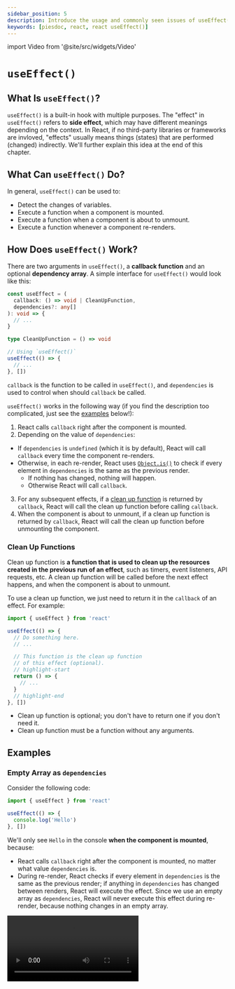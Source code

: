 ```yaml
---
sidebar_position: 5
description: Introduce the usage and commonly seen issues of useEffect() in React.
keywords: [piesdoc, react, react useEffect()]
---
```


import Video from '@site/src/widgets/Video'

# `useEffect()`

## What Is `useEffect()`?

`useEffect()` is a built-in hook with multiple purposes. The "effect" in `useEffect()` refers to **side effect**, which may have different meanings depending on the context. In React, if no third-party libraries or frameworks are invloved, "effects" usually means things (states) that are performed (changed) indirectly. We'll further explain this idea at the end of this chapter.

## What Can `useEffect()` Do?

In general, `useEffect()` can be used to:

- Detect the changes of variables.
- Execute a function when a component is mounted.
- Execute a function when a component is about to unmount.
- Execute a function whenever a component re-renders.

## How Does `useEffect()` Work?

There are two arguments in `useEffect()`, a **callback function** and an optional **dependency array**. A simple interface for `useEffect()` would look like this:

```ts showLineNumbers
const useEffect = (
  callback: () => void | CleanUpFunction,
  dependencies?: any[]
): void => {
  // ...
}

type CleanUpFunction = () => void

// Using `useEffect()`
useEffect(() => {
  // ...
}, [])
```

`callback` is the function to be called in `useEffect()`, and `dependencies` is used to control when should `callback` be called.

`useEffect()` works in the following way (if you find the description too complicated, just see the [examples](#examples) below!):

1. React calls `callback` right after the component is mounted.
2. Depending on the value of `dependencies`:
  - If `dependencies` is `undefined` (which it is by default), React will call `callback` every time the component re-renders.
  - Otherwise, in each re-render, React uses [`Object.is()`](https://developer.mozilla.org/en-US/docs/Web/JavaScript/Reference/Global_Objects/Object/is) to check if every element in `dependencies` is the same as the previous render.
    - If nothing has changed, nothing will happen.
    - Otherwise React will call `callback`.
3. For any subsequent effects, if a [clean up function](#clean-up-functions) is returned by `callback`, React will call the clean up function before calling `callback`.
4. When the component is about to unmount, if a clean up function is returned by `callback`, React will call the clean up function before unmounting the component.

### Clean Up Functions

Clean up function is **a function that is used to clean up the resources created in the previous run of an effect**, such as timers, event listeners, API requests, etc. A clean up function will be called before the next effect happens, and when the component is about to unmount.

To use a clean up function, we just need to return it in the `callback` of an effect. For example:

```ts showLineNumbers
import { useEffect } from 'react'

useEffect(() => {
  // Do something here.
  // ...

  // This function is the clean up function
  // of this effect (optional).
  // highlight-start
  return () => {
    // ...
  }
  // highlight-end
}, [])
```

- Clean up function is optional; you don't have to return one if you don't need it.
- Clean up function must be a function without any arguments.

## Examples

### Empty Array as `dependencies`

Consider the following code:

```ts showLineNumbers
import { useEffect } from 'react'

useEffect(() => {
  console.log('Hello')
}, [])
```

We'll only see `Hello` in the console **when the component is mounted**, because:

- React calls `callback` right after the component is mounted, no matter what value `dependencies` is.
- During re-render, React checks if every element in `dependencies` is the same as the previous render; if anything in `dependencies` has changed between renders, React will execute the effect. Since we use an empty array as `dependencies`, React will never execute this effect during re-render, because nothing changes in an empty array.

<Video src="/video/react/use-effect_empty-array_no-clean-up.mov" />

What if a clean up function is returned in this effect? For example:

```ts showLineNumbers
import { useEffect } from 'react'

useEffect(() => {
  console.log('Hello')

  // highlight-start
  return () => {
    console.log('World')
  }
  // highlight-end
}, [])
```

Due to the fact that `dependencies` is an empty array, which means no subsequent effect will be executed, we'll only see `World` in the console when the component is about to unmount.

<Video src="/video/react/use-effect_empty-array_with-clean-up.mov" />

### Non-empty Array as `dependencies`

Consider the following code:

```tsx showLineNumbers
import { useState, useEffect } from 'react'

const [count, setCount] = useState(0)

useEffect(() => {
  console.log('Hello')
}, [count])
```

We'll see `Hello` in the console **when the component is mounted**, and **whenever `count` changes**, because:

- React calls `callback` right after the component is mounted, no matter what value `dependencies` is.
- `count` is an element of `dependencies`, so the changes of `count` will trigger the effect.

<Video src="/video/react/use-effect_non-empty-array_no-clean-up.mov" />

What if a clean up function is returned in this effect? For example:

```ts showLineNumbers
import { useState, useEffect } from 'react'

const [count, setCount] = useState(0)

useEffect(() => {
  console.log('Hello')

  // highlight-start
  return () => {
    console.log('World')
  }
  // highlight-end
}, [count])
```

We'll see `World` in the console when:

- Whenever `count` changes (so we will not see it in the first render). Also, for subsequent effects, React runs the clean up function first, then the main effect.
- When the component is about to unmount.

<Video src="/video/react/use-effect_non-empty-array_with-clean-up.mov" />

### `undefined` as `dependencies`

Consider the following code:

```tsx showLineNumbers
import { useEffect } from 'react'

useEffect(() => {
  console.log('Hello')
})
```

We'll see `Hello` in the console **when the component is mounted**, and **whenever the component re-renders**, because:

- React calls `callback` right after the component is mounted, no matter what value `dependencies` is.
- `dependencies` is `undefined`, which means the effect will be executed every time the component re-renders.

<Video src="/video/react/use-effect_non-empty-array_no-clean-up.mov" />

What if a clean up function is returned in this effect? For example:

```ts showLineNumbers
import { useEffect } from 'react'

useEffect(() => {
  console.log('Hello')

  // highlight-start
  return () => {
    console.log('World')
  }
  // highlight-end
})
```

We'll see `World` in the console when:

- Whenever the component re-renders. Also, for subsequent effects, React runs the clean up function first, then the main effect.
- When the component is about to unmount.

<Video src="/video/react/use-effect_non-empty-array_with-clean-up.mov" />

## Async Callback

Currently, React does not support async callback in `useEffect()`. However, we can still perform asynchronous actions in an effect by declaring an `async` function and calling it ourselves. For example:

```ts showLineNumbers
import { useEffect } from 'react'

useEffect(() => {
  // highlight-start
  const fetchData = async () => {
    // We can now use `await` here.
  }
  // highlight-end

  // Call the async function
  // highlight-next-line
  fetchData()
}, [])
```

## How to `useEffect()`?

When using `useEffect()`, "when should `callback` be executed" should not be the only thing taken into consideration, as this usually leads to code that is hard to understand and maintain. It's difficult to provide a general summary of how to use `useEffect()` in all possible scenarios, as the reasons for using `useEffect()` can vary between different applications. However, we have compiled some tips that may be helpful or worth considering when using `useEffect()`.

### Reduce the Number of Times `callback` Is executed

Reducing the number of times `callback` is executed when using `useEffect()` can improve the performance and maintainability of your app. One way to achieve this is by carefully choosing the values that go into the dependency array. For example, when fetching data when the component is mounted, sometimes we'll see code like this:

```ts
const [article, setArticle] = useState(null)

// highlight-start
useEffect(() => {
  const fetchArticle = async () => {
    const data = await articleApi.getById(1)
    setArticle(data)
  }
  
  fetchArticle()
})
// highlight-end
```

In this example, it does indeed fetch the desired data when the component is mounted, but because `dependencies` is `undefined`, the effect will run on every render, resulting in unnecessary API requests sent and potentially poor performance. If we're using third-party services like Firebase API, we may quickly reach the rate limit if not being careful.

Therefore, when using `useEffect()`, it's important to carefully consider the `dependencies` so that **the effect is only run when it's actually needed**.

### Consider Using Separate Effects for Different Logic Flows

Even though the dependencies of an effect are important, it's also necessary to consider the readability, maintainability, and organization of the code. In some cases, two separate flows may share the same variables. For example:

```ts showLineNumbers
useEffect(() => {
  // highlight-start
  flowA(sharedValue)
  flowB(sharedValue)
  // highlight-end
}, [sharedValue])
```

In the above example, `flowA()` and `flowB()` both rely on `sharedValue` for their functionality, so it makes sense to include them in the same effect. However, if `flowB()` now needs to rely on another value `onlyUsedInB`, it may be necessary to include some if/else statements in the effect, which can make the code more difficult to read and maintain, as shown below:

```ts showLineNumbers
useEffect(() => {
  flowB(sharedValue, onlyUsedInB)
  
  // highlight-start
  if (!onlyUsedInB) {
    // We don't want `flowA()` to be executed
    // when `onlyUsedInB` changes.
    // Besides, `!onlyUsedInB` doesn't guarantee
    // `onlyUsedInB` hasn't changed!
    flowA(sharedValue)
  }
  // highlight-end
}, [sharedValue, onlyUsedInB])
```

As the app grows and more logic is added to the effect, it can become increasingly difficult to maintain over time. In this situation, it's often a better choice to split the effect into multiple smaller effects, as it can help ensure that the code remains maintainable as the app grows. For example:

```ts showLineNumbers
useEffect(() => {
  flowA(sharedValue)
}, [sharedValue])

useEffect(() => {
  flowB(sharedValue, onlyUsedInB)
}, [sharedValue, onlyUsedInB])
```

One advantage of this approach is that modifying the dependencies of one effect will not affect the other. This can be especially helpful in the long run, as it can help ensure that **the code for each flow remains independent and does not interfere with the other**.

### Make Good Use of Hooks

:::tip

This tip is not just applicable to effects; it can be applied to any part of the code in a function component!

:::

When the logic of an effect is somewhat complex, it is common for a large portion of the code in a component to be there specifically for the effect. For example:

```tsx showLineNumbers
import { useEffect } from 'react'

export const Example = (props) => {
  // ...

  // highlight-start
  const A = () => {
    // ...
  }

  const B = () => {
    // ...
  }

  const C = () => {
    // ...
  }

  useEffect(() => {
    A()
    B()
    C()
  }, [props.a, props.b, props.c])
  // highlight-end

  return (
    // ...
  )
}
```

In this example, `A()`, `B()`, and `C()` are only used in the effect. This means if we need to make changes to the component that are unrelated to the effect, we will have to wade through a large amount of code that is not relevant to the task at hand. Sometimes this can be frustrating and disrupt the flow of our work.

To solve this problem, we can make good use of hooks. **If you feel that the code for an effect is taking up too much space in a component, consider moving it to a custom hook**. Don't be afraid to do this if it will improve the organization and readability of our code. For example:

```tsx showLineNumbers
// highlight-next-line
import { useSyncUser } from './UseSyncUser'

export const Example = (props) => {
  // ...
  
  // highlight-next-line
  useSyncUser(props)

  return (
    // ...
  )
}
```

By moving the code that is only used in the effect into a custom hook, we can tidy up our component and make it easier to read and understand. Make sure to choose a descriptive and intuitive name for the hook, and pass in the necessary values as arguments. For example, if the purpose of the effect is to synchronize the `user` state, a good name for the hook might be `useSyncUser`.

As we've mentioned in [The Basics of Hooks](./the-basics-of-hooks.md#things-to-keep-in-mind), reusability is not the only thing to be taken into consideration before making hooks. As long as the hook helps to enhance the quality of our code, it is completely acceptable to create a hook that is only used within a specific component in the entire application.

## Are Side Effects Good?

As we mentioned at the beginning of this article, "side effects" may have different meanings depending on the context, so we can't just say it's good or bad without knowing the context. However, in React, assuming no third-party libraries and frameworks are involved, "effects" usually refers to things that are performed indirectly, which is usually **not intuitive** and may make your code hard to understand and maintain.

Sometimes an effect is indeed the only option, such as calling an API on mount, or doing something right before the component unmounts; but sometimes there are other better choices than using an effect, **especially when `useEffect()` is used with `setState()`**.

Consider the following scenario:

- There's an input box on the screen, and we must record the value entered by the user.
- If there's any prohibited characters (i.e. `a`) in the value, show `Prohobited characters found` on the screen.

<Video src="/video/react/use-effect_prohibited-characters.mov" />

In this scenario, we often see code like this:

```tsx showLineNumbers
import { useState, useEffect, ChangeEvent } from 'react'

export const Example = () => {
  const [value, setValue] = useState('')
  // highlight-next-line
  const [hasProhibitedChars, setHasProhibitedChars] = useState(false)

  // highlight-start
  useEffect(() => {
    setHasProhibitedChars(value.includes('a'))
  }, [value])
  // highlight-end

  const handleChange = (e: ChangeEvent<HTMLInputElement>) => {
    setValue(e.target.value)
  }

  return (
    <div>
      <input onChange={handleChange} />
      {hasProhibitedChars && <span>Prohibited characters found</span>}
    </div>
  )
}
```

In the above example, in addition to the `value` state, we also declare a `hasProhibitedChars` state, which is used to represent if there's any prohibited characters in `value`. Then, we use `useEffect()` with `value` as an dependency so that we can update `hasProhibitedChars` whenever `value` changes.

While this works fine, if we think about it, we'll find that we don't need an effect at all. Since we know exactly when `setValue()` is going to be called, which means we know what value is going to be passed to `setValue()`, then why don't we just call `setHasProhibitedChars()` at the same time? For example:

```tsx showLineNumbers
import { useState, ChangeEvent } from 'react'

export const Example = () => {
  const [value, setValue] = useState('')
  const [hasProhibitedChars, setHasProhibitedChars] = useState(false)

  const handleChange = (e: ChangeEvent<HTMLInputElement>) => {
    const nextValue = e.target.value
    setValue(nextValue)
    // highlight-next-line
    setHasProhibitedChars(nextValue.includes('a'))
  }

  return (
    <div>
      <input onChange={handleChange} />
      {hasProhibitedChars && <span>Prohibited characters found</span>}
    </div>
  )
}
```

This way our code will be way cleaner than using an effect. Besides, in this scenario, we don't necessarily need `hasProhibitedChars` to be a state; either using a normal variable or [`useMemo()`](./optimization-functions#usememo) will be enough. For example:

```tsx showLineNumbers
import { useState, ChangeEvent } from 'react'

export const Example = () => {
  const [value, setValue] = useState('')

  // highlight-next-line
  const hasProhibitedChars = value.includes('a')

  const handleChange = (e: ChangeEvent<HTMLInputElement>) => {
    setValue(e.target.value)
  }

  return (
    <div>
      <input onChange={handleChange} />
      {hasProhibitedChars && <span>Prohibited characters found</span>}
    </div>
  )
}
```

To sum up, before using `useEffect()`, it is recommend to think whether there are other solutions, especially when `useEffect()` is used with `setState()`, or when multiple effects are chained together. Most of the time those effects can be avoided by moving `setState()` to an earlier point of time in the event, or by removing the variable from the states, just like how we handle `hasProhibitedChars` in this example.